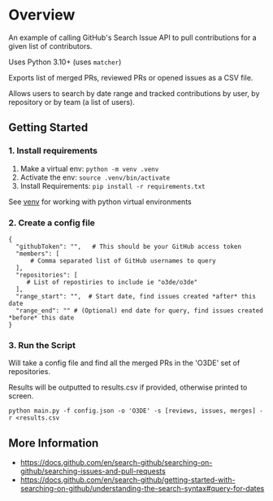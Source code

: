 # Overview

An example of calling GitHub's Search Issue API to pull contributions for a given list of contributors.

Uses Python 3.10+ (uses `matcher`)

Exports list of merged PRs, reviewed PRs or opened issues as a CSV file.

Allows users to search by date range and tracked contributions by user, by repository or by team (a list of users).

## Getting Started

### 1. Install requirements

1. Make a virtual env: ```python -m venv .venv```
2. Activate the env: ```source .venv/bin/activate```
3. Install Requirements: ```pip install -r requirements.txt```

See [venv](https://docs.python.org/3/library/venv.html) for working with python virtual environments

### 2. Create a config file
```
{
  "githubToken": "",   # This should be your GitHub access token
  "members": [
      # Comma separated list of GitHub usernames to query
  ],
  "repositories": [
     # List of repostiries to include ie "o3de/o3de"
  ],
  "range_start": "",  # Start date, find issues created *after* this date
  "range_end": "" # (Optional) end date for query, find issues created *before* this date
}
```
### 3. Run the Script
Will take a config file and find all the merged PRs in the 'O3DE' set of repositories.

Results will be outputted to results.csv if provided, otherwise printed to screen.
```
python main.py -f config.json -o 'O3DE' -s [reviews, issues, merges] -r <results.csv
```

## More Information 

* https://docs.github.com/en/search-github/searching-on-github/searching-issues-and-pull-requests
* https://docs.github.com/en/search-github/getting-started-with-searching-on-github/understanding-the-search-syntax#query-for-dates
